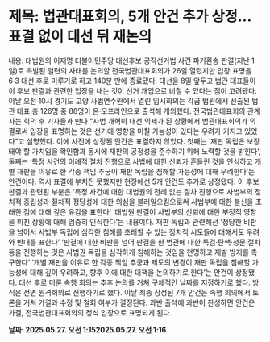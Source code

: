 # **제목: 법관대표회의, 5개 안건 추가 상정…표결 없이 대선 뒤 재논의**

  내용: 대법원의 이재명 더불어민주당 대선후보 공직선거법 사건 파기환송 판결(지난 1일)로 촉발된 일련의 사태를 논의할 전국법관대표회의가 26일 열렸지만 입장 표명을 6·3 대선 후로 미루기로 하고 140분 만에 종료됐다. 대선을 8일 앞두고 법관 대표들이 이 후보 판결과 관련한 입장을 내는 것이 선거 개입으로 비칠 수 있다는 점이 고려됐다.           이날 오전 10시 경기도 고양 사법연수원에서 열린 임시회의는 각급 법원에서 선출된 법관 대표 총 126명 중 88명이 온·오프라인으로 출석해 개의했다. 전국법관대표회의 관계자는 회의 후 기자들과 만나 “사법 개혁이 대선 의제가 된 상황에서 법관대표회의가 의결로써 입장을 표명하는 것은 선거에 영향을 미칠 가능성이 있다는 우려가 커지고 있었다”고 설명했다.           이에 사전에 상정된 안건은 표결하지 않았다. 첫째는 ‘재판 독립은 보장돼야 할 가치임을 확인함과 동시에 재판의 공정성을 준수하기 위해 노력할 것을 밝힌다’, 둘째는 ‘특정 사건의 이례적 절차 진행으로 사법에 대한 신뢰가 흔들린 것을 인식하고 개별 재판을 이유로 한 각종 책임 추궁이 재판 독립을 침해할 가능성에 대해 우려한다’는 안건이다.           역시 표결에 부치진 못했지만 현장에선 5개 안건도 추가로 상정됐다. 이 후보 판결과 관련된 부분은 ‘특정 사건에 대한 대법원의 전례 없는 절차 진행으로 사법부의 정치적 중립성과 절차적 정당성에 대한 의심을 불러일으킴으로써 사법부에 대한 불신을 초래한 점에 대해 깊은 유감을 표한다’ ‘대법원 판결이 사법부의 신뢰에 대한 부정적 영향을 미친 상황에 대해 엄중히 인식한다’는 내용이다.                                                                                                                       재판 독립과 관련해선 ‘정당한 비판을 넘어서 사법부 독립에 심각한 침해를 초래할 수 있는 정치적 시도들에 대해서도 우려와 반대를 표한다’ ‘판결에 대한 비판을 넘어 판결을 한 법관에 대한 특검·탄핵·청문 절차 등을 진행하는 것은 사법권 독립을 심각하게 침해하는 것임을 천명하고 재발 방지를 촉구한다’ ‘개별 재판을 이유로 한 각종 책임 추궁과 제도의 변경이 재판 독립을 침해할 가능성에 대해 깊이 우려하고, 향후 이에 대한 대책을 논의하기로 한다’는 안건이 상정됐다.           대선 후로 미룬 속행 회의는 추후 논의를 거쳐 구체적인 날짜를 지정하기로 했다. 방식은 전면 원격회의로 진행하기로 했다. 이날 최종 상정된 7개 안건은 속행 회의에서 토론을 거쳐 가결과 수정 및 철회 여부가 결정된다. 과반 출석에 과반이 찬성하면 안건은 가결, 전국법관대표회의의 정식 입장으로 표명되게 된다.

  **날짜: 2025.05.27. 오전 1:152025.05.27. 오전 1:16**